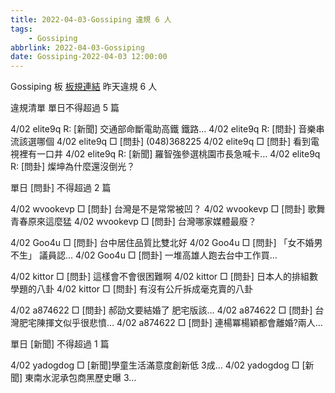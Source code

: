 ```yaml
---
title: 2022-04-03-Gossiping 違規 6 人
tags:
    - Gossiping
abbrlink: 2022-04-03-Gossiping
date: Gossiping-2022-04-03 12:00:00
---
```

Gossiping 板 [板規連結](https://www.ptt.cc/bbs/Gossiping/M.1637425085.A.07D.html)
昨天違規 6 人
<!-- more -->

違規清單
單日不得超過 5 篇

4/02 elite9q R: [新聞] 交通部命斷電助高鐵 鐵路…
4/02 elite9q R: [問卦] 音樂串流該選哪個
4/02 elite9q □ [問卦] (048)368225
4/02 elite9q □ [問卦] 看到電視裡有一口井
4/02 elite9q R: [新聞] 羅智強參選桃園市長急喊卡…
4/02 elite9q R: [問卦] 燦坤為什麼還沒倒光？

單日 [問卦] 不得超過 2 篇

4/02 wvookevp □ [問卦] 台灣是不是常常被凹？
4/02 wvookevp □ [問卦] 歌舞青春原來這麼猛
4/02 wvookevp □ [問卦] 台灣哪家媒體最廢？

4/02 Goo4u □ [問卦] 台中居住品質比雙北好
4/02 Goo4u □ [問卦] 「女不婚男不生」 議員認…
4/02 Goo4u □ [問卦] 一堆高雄人跑去台中工作買…

4/02 kittor □ [問卦] 這樣會不會很困難啊
4/02 kittor □ [問卦] 日本人的排組數學題的八卦
4/02 kittor □ [問卦] 有沒有公斤拆成毫克賣的八卦

4/02 a874622 □ [問卦] 郝劭文要結婚了 肥宅版該…
4/02 a874622 □ [問卦] 台灣肥宅陳揮文似乎很悲憤…
4/02 a874622 □ [問卦] 連楊冪楊穎都會離婚?兩人…

單日 [新聞] 不得超過 1 篇

4/02 yadogdog □ [新聞]學童生活滿意度創新低 3成…
4/02 yadogdog □ [新聞] 東南水泥承包商黑歷史曝 3…